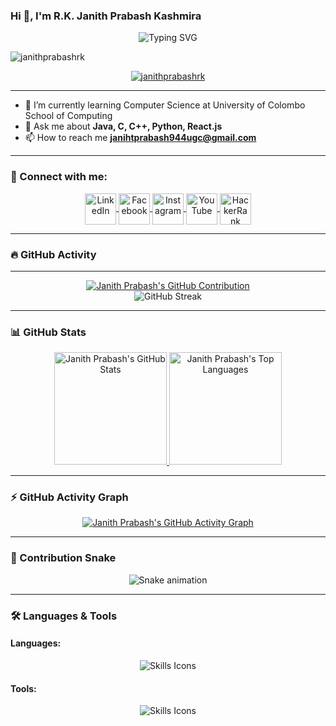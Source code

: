 ### Hi 👋, I'm R.K. Janith Prabash Kashmira

<p align="center">  
  <img src="https://readme-typing-svg.demolab.com?font=Montserrat&weight=800&size=40&pause=1000&color=22F700&center=true&vCenter=true&multiline=true&random=false&width=1000&height=200&lines=Hi+%F0%9F%91%8B%2C+I'm+R.K.+Janith+Prabash+Kashmira;From+Matara%2C+Sri+Lanka;(UG)+University+of+Colombo+School+Of+;Computing" alt="Typing SVG" />
</p>

<p align="left">  
  <img src="https://komarev.com/ghpvc/?username=janithprabashrk&label=Profile%20views&color=0e75b6&style=flat" alt="janithprabashrk" />  
</p>

<p align="center">  
  <a href="https://github.com/ryo-ma/github-profile-trophy">
    <img src="https://github-profile-trophy.vercel.app/?username=janithprabashrk&theme=algolia" alt="janithprabashrk" />
  </a>  
</p>
<hr/>

- 🌱 I’m currently learning Computer Science at University of Colombo School of Computing  
- 💬 Ask me about **Java, C, C++, Python, React.js**  
- 📫 How to reach me **janihtprabash944ugc@gmail.com**  

<hr/>

### 🚀 Connect with me:
<p align="center">
  <a href="https://www.linkedin.com/in/janith-prabash-kashmira-r-k-186748284/" target="blank">
    <img align="center" src="https://raw.githubusercontent.com/rahuldkjain/github-profile-readme-generator/master/src/images/icons/Social/linked-in-alt.svg" alt="LinkedIn" height="50" width="50" />
  </a>    
  <a href="https://www.facebook.com/profile.php?id=61553903355509" target="blank">
    <img align="center" src="https://raw.githubusercontent.com/rahuldkjain/github-profile-readme-generator/master/src/images/icons/Social/facebook.svg" alt="Facebook" height="50" width="50" />
  </a>    
  <a href="https://instagram.com/_janith_djk_" target="blank">
    <img align="center" src="https://raw.githubusercontent.com/rahuldkjain/github-profile-readme-generator/master/src/images/icons/Social/instagram.svg" alt="Instagram" height="50" width="50" />
  </a>    
  <a href="https://www.youtube.com/c/djk-studios" target="blank">
    <img align="center" src="https://raw.githubusercontent.com/rahuldkjain/github-profile-readme-generator/master/src/images/icons/Social/youtube.svg" alt="YouTube" height="50" width="50" />
  </a>    
  <a href="https://www.hackerrank.com/janithprabash941" target="blank">
    <img align="center" src="https://raw.githubusercontent.com/rahuldkjain/github-profile-readme-generator/master/src/images/icons/Social/hackerrank.svg" alt="HackerRank" height="50" width="50" />
  </a>
</p>
<hr>

### 🔥 GitHub Activity
---
<p align="center">
  <a href="https://github.com/janithprabashrk">
    <img src="https://github-profile-summary-cards.vercel.app/api/cards/profile-details?username=janithprabashrk&theme=github_dark" alt="Janith Prabash's GitHub Contribution"/>
  </a>
  <br>
  <img src="https://github-readme-streak-stats.herokuapp.com/?user=janithprabashrk&theme=tokyonight&hide_border=true" alt="GitHub Streak"/>
</p>

---

### 📊 GitHub Stats
<p align="center">
  <a href="https://github.com/janithprabashrk">
    <img alt="Janith Prabash's GitHub Stats" src="https://github-readme-stats.vercel.app/api?username=janithprabashrk&show_icons=true&count_private=true&theme=tokyonight&hide_border=true&bg_color=0D1117&title_color=00E6FE&icon_color=FFD700" height="180px"/>
  </a>
  <a href="https://github.com/janithprabashrk">
    <img alt="Janith Prabash's Top Languages" src="https://github-readme-stats.vercel.app/api/top-langs/?username=janithprabashrk&langs_count=8&layout=compact&theme=tokyonight&hide_border=true&bg_color=0D1117&title_color=00E6FE&icon_color=FFD700" height="180px"/>
  </a>
</p>

---

### ⚡ GitHub Activity Graph
<p align="center">
  <a href="https://github.com/janithprabashrk">
    <img alt="Janith Prabash's GitHub Activity Graph" src="https://github-readme-activity-graph.vercel.app/graph?username=janithprabashrk&bg_color=0D1117&color=7F3FBF&line=00E6FE&point=FFD700&area=true&hide_border=true"/>
  </a>
</p>

---

### 🐍 Contribution Snake
<div align="center">
  <img alt="Snake animation" src="https://github.com/janithprabashrk/janithprabashrk/blob/output/github-contribution-grid-snake.svg"/>
</div>

---

### 🛠 Languages & Tools
#### **Languages:**
<div align="center">
  <img src="https://skillicons.dev/icons?i=nodejs,python,javascript,typescript,express,firebase,mongodb,c,java,mysql,cpp,php,scala,flutter" alt="Skills Icons">
</div>

#### **Tools:**
<div align="center">
  <img src="https://skillicons.dev/icons?i=react,bootstrap,mui,html,css,vscode,github,figma,tailwind,git,r,photoshop,aftereffects" alt="Skills Icons">
</div>
